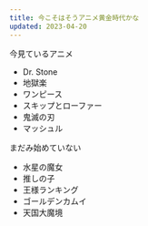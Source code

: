 ```yaml
---
title: 今こそはそうアニメ黄金時代かな
updated: 2023-04-20
---
```



今見ているアニメ

- Dr. Stone
- 地獄楽
- ワンピース
- スキップとローファー
- 鬼滅の刃
- マッシュル

まだみ始めていない

- 水星の魔女
- 推しの子
- 王様ランキング
- ゴールデンカムイ
- 天国大魔境

